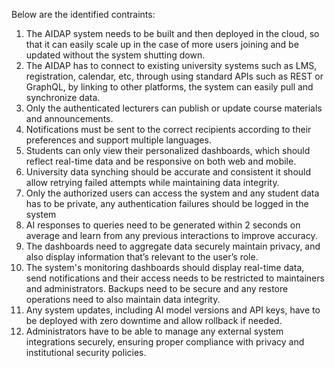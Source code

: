 Below are the identified contraints:

1. The AIDAP system needs to be built and then deployed in the cloud, so that it can easily scale up in the case of more users joining and be updated without the system shutting down.
2. The AIDAP has to connect to existing university systems such as LMS, registration, calendar, etc, through using standard APIs such as REST or GraphQL, by linking to other platforms, the system can easily pull and synchronize data.
3. Only the authenticated lecturers can publish or update course materials and announcements.
4. Notifications must be sent to the correct recipients according to their preferences and support multiple languages.
5. Students can only view their personalized dashboards, which should reflect real-time data and be responsive on both web and mobile.
6. University data synching should be accurate and consistent it should allow retrying failed attempts while maintaining data integrity. 
7. Only the authorized users can access the system and any student data has to be private, any authentication failures should be logged in the system
8. AI responses to queries need to be generated within 2 seconds on average and learn from any previous interactions to improve accuracy.
9. The dashboards need to aggregate data securely maintain privacy, and also display information that’s relevant to the user’s role.
10. The system's monitoring dashboards should display real-time data, send notifications and their access needs to be restricted to maintainers and administrators. Backups need to be secure and any restore operations need to also maintain data integrity.
11. Any system updates, including AI model versions and API keys, have to be deployed with zero downtime and allow rollback if needed.
12. Administrators have to be able to manage any external system integrations securely, ensuring proper compliance with privacy and institutional security policies.
